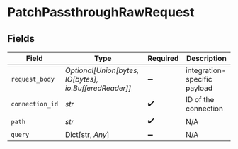 # PatchPassthroughRawRequest


## Fields

| Field                                                  | Type                                                   | Required                                               | Description                                            |
| ------------------------------------------------------ | ------------------------------------------------------ | ------------------------------------------------------ | ------------------------------------------------------ |
| `request_body`                                         | *Optional[Union[bytes, IO[bytes], io.BufferedReader]]* | :heavy_minus_sign:                                     | integration-specific payload                           |
| `connection_id`                                        | *str*                                                  | :heavy_check_mark:                                     | ID of the connection                                   |
| `path`                                                 | *str*                                                  | :heavy_check_mark:                                     | N/A                                                    |
| `query`                                                | Dict[str, *Any*]                                       | :heavy_minus_sign:                                     | N/A                                                    |